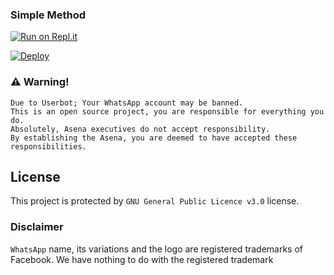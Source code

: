 

### Simple Method

[![Run on Repl.it](https://repl.it/badge/github/Aqua-Snake/cyberbot-v3)](https://replit.com/@RIVISHANSANDEE1/CBot-QR)

[![Deploy](https://www.herokucdn.com/deploy/button.svg)](https://heroku.com/deploy?template=https://github.com/RiviMAX/Rivibot-v3/cyberbot-v3)


### ⚠️ Warning! 
```
Due to Userbot; Your WhatsApp account may be banned.
This is an open source project, you are responsible for everything you do. 
Absolutely, Asena executives do not accept responsibility.
By establishing the Asena, you are deemed to have accepted these responsibilities.
```


## License
This project is protected by `GNU General Public Licence v3.0` license.

### Disclaimer
`WhatsApp` name, its variations and the logo are registered trademarks of Facebook. We have nothing to do with the registered trademark
